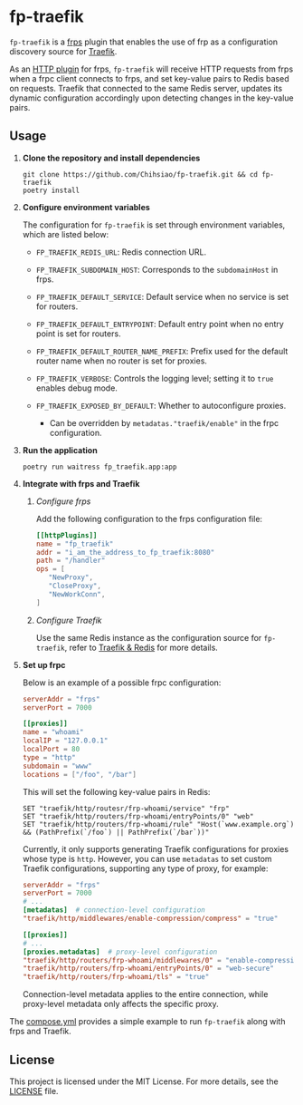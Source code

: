 # fp-traefik

`fp-traefik` is a [frps](https://github.com/fatedier/frp) plugin
that enables the use of frp as a configuration discovery source for [Traefik](https://traefik.io/traefik/).

As an [HTTP plugin](https://github.com/fatedier/frp/blob/master/doc/server_plugin.md) for frps,
`fp-traefik` will receive HTTP requests from frps when a frpc client connects to frps,
and set key-value pairs to Redis based on requests.
Traefik that connected to the same Redis server,
updates its dynamic configuration accordingly upon detecting changes in the key-value pairs.

## Usage

1. **Clone the repository and install dependencies**

   ```shell
   git clone https://github.com/Chihsiao/fp-traefik.git && cd fp-traefik
   poetry install
   ```

2. **Configure environment variables**

   The configuration for `fp-traefik` is set through environment variables, which are listed below:

   - `FP_TRAEFIK_REDIS_URL`: Redis connection URL.
   - `FP_TRAEFIK_SUBDOMAIN_HOST`: Corresponds to the `subdomainHost` in frps.
   - `FP_TRAEFIK_DEFAULT_SERVICE`: Default service when no service is set for routers.
   - `FP_TRAEFIK_DEFAULT_ENTRYPOINT`: Default entry point when no entry point is set for routers.
   - `FP_TRAEFIK_DEFAULT_ROUTER_NAME_PREFIX`: Prefix used for the default router name when no router is set for proxies.
   - `FP_TRAEFIK_VERBOSE`: Controls the logging level; setting it to `true` enables debug mode.

   - `FP_TRAEFIK_EXPOSED_BY_DEFAULT`: Whether to autoconfigure proxies.
     - Can be overridden by `metadatas."traefik/enable"` in the frpc configuration.

3. **Run the application**

   ```shell
   poetry run waitress fp_traefik.app:app
   ```

4. **Integrate with frps and Traefik**

   1. _Configure frps_

      Add the following configuration to the frps configuration file:

      ```toml
      [[httpPlugins]]
      name = "fp_traefik"
      addr = "i_am_the_address_to_fp_traefik:8080"
      path = "/handler"
      ops = [
         "NewProxy",
         "CloseProxy",
         "NewWorkConn",
      ]
      ```

   2. _Configure Traefik_

      Use the same Redis instance as the configuration source for `fp-traefik`, refer to [Traefik & Redis](https://doc.traefik.io/traefik/providers/redis/) for more details.

5. **Set up frpc**

   Below is an example of a possible frpc configuration:

   ```toml
   serverAddr = "frps"
   serverPort = 7000
   
   [[proxies]]
   name = "whoami"
   localIP = "127.0.0.1"
   localPort = 80
   type = "http"
   subdomain = "www"
   locations = ["/foo", "/bar"]
   ```

   This will set the following key-value pairs in Redis:

   ```redis
   SET "traefik/http/routesr/frp-whoami/service" "frp"
   SET "traefik/http/routers/frp-whoami/entryPoints/0" "web"
   SET "traefik/http/routers/frp-whoami/rule" "Host(`www.example.org`) && (PathPrefix(`/foo`) || PathPrefix(`/bar`))"
   ```

   Currently, it only supports generating Traefik configurations for proxies whose type is `http`.
   However, you can use `metadatas` to set custom Traefik configurations, supporting any type of proxy, for example:

   ```toml
   serverAddr = "frps"
   serverPort = 7000
   # ...
   [metadatas]  # connection-level configuration
   "traefik/http/middlewares/enable-compression/compress" = "true"
   
   [[proxies]]
   # ...
   [proxies.metadatas]  # proxy-level configuration
   "traefik/http/routers/frp-whoami/middlewares/0" = "enable-compression"
   "traefik/http/routers/frp-whoami/entryPoints/0" = "web-secure"
   "traefik/http/routers/frp-whoami/tls" = "true"
   ```

   Connection-level metadata applies to the entire connection, while proxy-level metadata only affects the specific proxy.

The [compose.yml](compose.yml) provides a simple example to run `fp-traefik` along with frps and Traefik.

## License

This project is licensed under the MIT License. For more details, see the [LICENSE](LICENSE) file.

